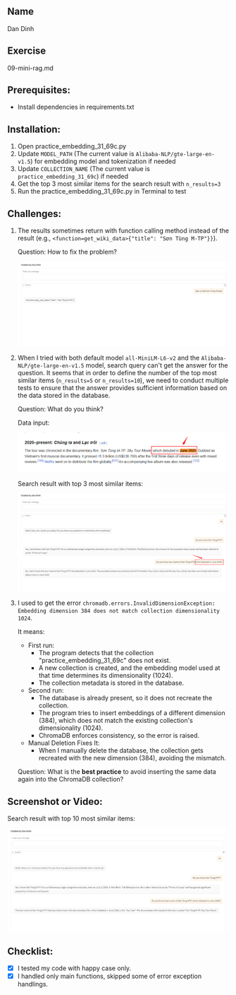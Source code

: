 ## Name
Dan Dinh

## Exercise
09-mini-rag.md

## Prerequisites:
- Install dependencies in requirements.txt

## Installation:
1. Open practice_embedding_31_69c.py
2. Update `MODEL_PATH` (The current value is `Alibaba-NLP/gte-large-en-v1.5`) for embedding model and tokenization if needed
3. Update `COLLECTION_NAME` (The current value is `practice_embedding_31_69c`) if needed
4. Get the top 3 most similar items for the search result with `n_results=3`
5. Run the practice_embedding_31_69c.py in Terminal to test

## Challenges:
1. The results sometimes return with function calling method instead of the result (e.g., `<function=get_wiki_data>{"title": "Sơn Tùng M-TP"}}`).

    Question: How to fix the problem?
    
    ![Challenge 1](image_challenge1.png)

2. When I tried with both default model `all-MiniLM-L6-v2` and the `Alibaba-NLP/gte-large-en-v1.5` model, search query can't get the answer for the question. It seems that in order to define the number of the top most similar items (`n_results=5` or `n_results=10`), we need to conduct multiple tests to ensure that the answer provides sufficient information based on the data stored in the database.

    Question: What do you think?

    Data input:

    ![Input data](image_input.png)

    Search result with top 3 most similar items:

    ![Challenge 2](image_challenge2.png)

3. I used to get the error `chromadb.errors.InvalidDimensionException: Embedding dimension 384 does not match collection dimensionality 1024`.

    It means:
    - First run:
        - The program detects that the collection "practice_embedding_31_69c" does not exist.
        - A new collection is created, and the embedding model used at that time determines its dimensionality (1024).
        - The collection metadata is stored in the database.
    - Second run:
        - The database is already present, so it does not recreate the collection.
        - The program tries to insert embeddings of a different dimension (384), which does not match the existing collection's dimensionality (1024).
        - ChromaDB enforces consistency, so the error is raised.
    - Manual Deletion Fixes It:
        - When I manually delete the database, the collection gets recreated with the new dimension (384), avoiding the mismatch.

    Question: What is the **best practice** to avoid inserting the same data again into the ChromaDB collection?

## Screenshot or Video:
Search result with top 10 most similar items:

![Search result](image.png)

## Checklist:
- [x] I tested my code with happy case only.
- [x] I handled only main functions, skipped some of error exception handlings.